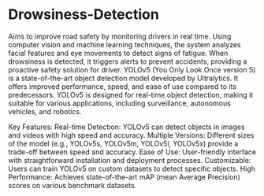 # Drowsiness-Detection
Aims to improve road safety by monitoring drivers in real time. Using computer vision and machine learning techniques, the system analyzes facial features and eye movements to detect signs of fatigue. When drowsiness is detected, it triggers alerts to prevent accidents, providing a proactive safety solution for driver.
YOLOv5 (You Only Look Once version 5) is a state-of-the-art object detection model developed by Ultralytics. It offers improved performance, speed, and ease of use compared to its predecessors. YOLOv5 is designed for real-time object detection, making it suitable for various applications, including surveillance, autonomous vehicles, and robotics.

Key Features:
Real-time Detection: YOLOv5 can detect objects in images and videos with high speed and accuracy.
Multiple Versions: Different sizes of the model (e.g., YOLOv5s, YOLOv5m, YOLOv5l, YOLOv5x) provide a trade-off between speed and accuracy.
Ease of Use: User-friendly interface with straightforward installation and deployment processes.
Customizable: Users can train YOLOv5 on custom datasets to detect specific objects.
High Performance: Achieves state-of-the-art mAP (mean Average Precision) scores on various benchmark datasets.
